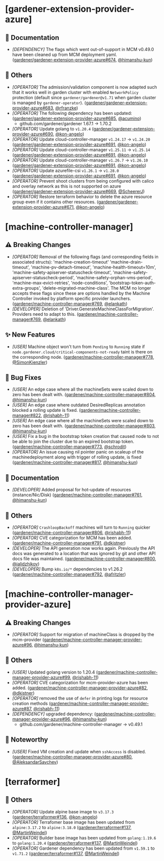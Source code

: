 # [gardener-extension-provider-azure]
## 📖 Documentation
* *[DEPENDENCY]* The flags which went out-of-support in MCM v0.49.0 have been cleaned up from MCM deployment yaml. ([gardener/gardener-extension-provider-azure#674](https://github.com/gardener/gardener-extension-provider-azure/pull/674), [@himanshu-kun](https://github.com/himanshu-kun))
## 🏃 Others
* *[OPERATOR]* The admission/validation component is now adapted such that it works well in garden cluster with enabled `NetworkPolicy` protection (default since `gardener/gardener@v1.71` when garden cluster is managed by `gardener-operator`). ([gardener/gardener-extension-provider-azure#683](https://github.com/gardener/gardener-extension-provider-azure/pull/683), [@rfranzke](https://github.com/rfranzke))
* *[OPERATOR]* The following dependency has been updated: ([gardener/gardener-extension-provider-azure#685](https://github.com/gardener/gardener-extension-provider-azure/pull/685), [@acumino](https://github.com/acumino))
  * github.com/gardener/gardener 1.67.1 -> 1.70.2
* *[OPERATOR]* Update golang to `v1.20.4` ([gardener/gardener-extension-provider-azure#690](https://github.com/gardener/gardener-extension-provider-azure/pull/690), [@kon-angelo](https://github.com/kon-angelo))
* *[OPERATOR]* Update cloud-controller-manager `v1.24.17` -> `v1.24.20` ([gardener/gardener-extension-provider-azure#691](https://github.com/gardener/gardener-extension-provider-azure/pull/691), [@kon-angelo](https://github.com/kon-angelo))
* *[OPERATOR]* Update cloud-controller-manager `v1.25.11` -> `v1.25.14` ([gardener/gardener-extension-provider-azure#691](https://github.com/gardener/gardener-extension-provider-azure/pull/691), [@kon-angelo](https://github.com/kon-angelo))
* *[OPERATOR]* Update cloud-controller-manager `v1.26.7` -> `v1.26.10` ([gardener/gardener-extension-provider-azure#691](https://github.com/gardener/gardener-extension-provider-azure/pull/691), [@kon-angelo](https://github.com/kon-angelo))
* *[OPERATOR]* Update azurefile-csi `v1.26.1` -> `v1.28.0` ([gardener/gardener-extension-provider-azure#691](https://github.com/gardener/gardener-extension-provider-azure/pull/691), [@kon-angelo](https://github.com/kon-angelo))
* *[OPERATOR]* Prevent shoot clusters from being configured with calico and overlay network as this is not supported on azure ([gardener/gardener-extension-provider-azure#669](https://github.com/gardener/gardener-extension-provider-azure/pull/669), [@ScheererJ](https://github.com/ScheererJ))
* *[OPERATOR]* Restore terraform behavior to delete the azure resource group even if it contains other resources. ([gardener/gardener-extension-provider-azure#671](https://github.com/gardener/gardener-extension-provider-azure/pull/671), [@kon-angelo](https://github.com/kon-angelo))
# [machine-controller-manager]
## ⚠️ Breaking Changes
* *[OPERATOR]* Removal of the following flags (and corresponding fields in associated structs): 'machine-creation-timeout' 'machine-drain-timeout', 'machine-pv-detach-timeout', 'machine-health-timeout=10m', 'machine-safety-apiserver-statuscheck-timeout', 'machine-safety-apiserver-statuscheck-period', 'machine-safety-orphan-vms-period', 'machine-max-evict-retries', 'node-conditions', 'bootstrap-token-auth-extra-groups', 'delete-migrated-machine-class'. The MCM no longer accepts these flags since these are options handled by the Machine Controller invoked by platform specific provider launchers. ([gardener/machine-controller-manager#769](https://github.com/gardener/machine-controller-manager/pull/769), [@elankath](https://github.com/elankath))
* *[DEVELOPER]* Deletion of 'Driver.GenerateMachineClassForMigration'. Providers need to adapt to this. ([gardener/machine-controller-manager#769](https://github.com/gardener/machine-controller-manager/pull/769), [@elankath](https://github.com/elankath))
## ✨ New Features
* *[USER]* Machine object won't turn from `Pending`  to `Running` state if `node.gardener.cloud/critical-components-not-ready` taint is there on the corresponding node. ([gardener/machine-controller-manager#778](https://github.com/gardener/machine-controller-manager/pull/778), [@SimonKienzler](https://github.com/SimonKienzler))
## 🐛 Bug Fixes
* *[USER]* An edge case where all the machineSets were scaled down to zero has been dealt with. ([gardener/machine-controller-manager#804](https://github.com/gardener/machine-controller-manager/pull/804), [@himanshu-kun](https://github.com/himanshu-kun))
* *[USER]* An edge case where outdated DesiredReplicas annotation blocked a rolling update is fixed. ([gardener/machine-controller-manager#822](https://github.com/gardener/machine-controller-manager/pull/822), [@rishabh-11](https://github.com/rishabh-11))
* *[USER]* An edge case where all the machineSets were scaled down to zero has been dealt with. ([gardener/machine-controller-manager#803](https://github.com/gardener/machine-controller-manager/pull/803), [@himanshu-kun](https://github.com/himanshu-kun))
* *[USER]* Fix a bug in the bootstrap token creation that caused node to not be able to join the cluster due to an expired bootstrap token. ([gardener/machine-controller-manager#773](https://github.com/gardener/machine-controller-manager/pull/773), [@schrodit](https://github.com/schrodit))
* *[OPERATOR]* An issue causing nil pointer panic on scaleup of the machinedeployment along with trigger of rolling update, is fixed ([gardener/machine-controller-manager#817](https://github.com/gardener/machine-controller-manager/pull/817), [@himanshu-kun](https://github.com/himanshu-kun))
## 📖 Documentation
* *[DEVELOPER]* Added proposal for hot-update of resources (instance/Nic/Disk) ([gardener/machine-controller-manager#761](https://github.com/gardener/machine-controller-manager/pull/761), [@himanshu-kun](https://github.com/himanshu-kun))
## 🏃 Others
* *[OPERATOR]* `CrashloopBackoff` machines will turn to `Running` quicker ([gardener/machine-controller-manager#806](https://github.com/gardener/machine-controller-manager/pull/806), [@rishabh-11](https://github.com/rishabh-11))
* *[OPERATOR]* CVE categorization for MCM has been added. ([gardener/machine-controller-manager#791](https://github.com/gardener/machine-controller-manager/pull/791), [@dkistner](https://github.com/dkistner))
* *[DEVELOPER]* The API generation now works again. Previously the API docs was generated to a location that was ignored by git and other API docs file was maintained. ([gardener/machine-controller-manager#800](https://github.com/gardener/machine-controller-manager/pull/800), [@ialidzhikov](https://github.com/ialidzhikov))
* *[DEVELOPER]* Bump `k8s.io/*` dependencies to v1.26.2 ([gardener/machine-controller-manager#792](https://github.com/gardener/machine-controller-manager/pull/792), [@afritzler](https://github.com/afritzler))
# [machine-controller-manager-provider-azure]
## ⚠️ Breaking Changes
* *[OPERATOR]* Support for migration of machineClass is dropped by the mcm-provider ([gardener/machine-controller-manager-provider-azure#96](https://github.com/gardener/machine-controller-manager-provider-azure/pull/96), [@himanshu-kun](https://github.com/himanshu-kun))
## 🏃 Others
* *[USER]* Updated golang version to 1.20.4 ([gardener/machine-controller-manager-provider-azure#99](https://github.com/gardener/machine-controller-manager-provider-azure/pull/99), [@rishabh-11](https://github.com/rishabh-11))
* *[OPERATOR]* CVE categorization for mcm-provider-azure has been added. ([gardener/machine-controller-manager-provider-azure#82](https://github.com/gardener/machine-controller-manager-provider-azure/pull/82), [@dkistner](https://github.com/dkistner))
* *[OPERATOR]* removed the use of `defer` in printing logs for resource creation methods ([gardener/machine-controller-manager-provider-azure#87](https://github.com/gardener/machine-controller-manager-provider-azure/pull/87), [@rishabh-11](https://github.com/rishabh-11))
* *[DEPENDENCY]* upgraded dependency: ([gardener/machine-controller-manager-provider-azure#96](https://github.com/gardener/machine-controller-manager-provider-azure/pull/96), [@himanshu-kun](https://github.com/himanshu-kun))
  * github.com/gardener/machine-controller-manager -> v0.49.1
## 📰 Noteworthy
* *[USER]* Fixed VM creation and update when `sshAccess` is disabled. ([gardener/machine-controller-manager-provider-azure#80](https://github.com/gardener/machine-controller-manager-provider-azure/pull/80), [@AleksandarSavchev](https://github.com/AleksandarSavchev))
# [terraformer]
## 🏃 Others
* *[OPERATOR]* Update alpine base image to `v3.17.3` ([gardener/terraformer#136](https://github.com/gardener/terraformer/pull/136), [@kon-angelo](https://github.com/kon-angelo))
* *[OPERATOR]* Terrafomer base image has been updated from `alpine:3.17.2` to `alpine:3.18.0` ([gardener/terraformer#137](https://github.com/gardener/terraformer/pull/137), [@MartinWeindel](https://github.com/MartinWeindel))
* *[OPERATOR]* Builder base image has been updated from `golang:1.19.6` to `golang:1.20.4` ([gardener/terraformer#137](https://github.com/gardener/terraformer/pull/137), [@MartinWeindel](https://github.com/MartinWeindel))
* *[OPERATOR]* Gardener dependency has been updated from `v1.59.1` to `v1.71.2` ([gardener/terraformer#137](https://github.com/gardener/terraformer/pull/137), [@MartinWeindel](https://github.com/MartinWeindel))